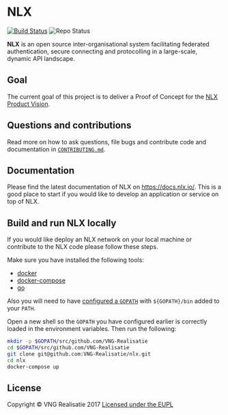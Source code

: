 NLX
===
[![Build Status](https://jenkins.nlx.io/job/nlx-release-master/badge/icon?style=plastic)](https://jenkins.nlx.io/) ![Repo Status](https://img.shields.io/badge/status-concept-lightgrey.svg?style=plastic)

**NLX** is an open source inter-organisational system facilitating federated authentication, secure connecting and protocolling in a large-scale, dynamic API landscape.

## Goal
The current goal of this project is to deliver a Proof of Concept for the [NLX Product Vision](https://docs.nlx.io/introduction/product-vision/).

## Questions and contributions
Read more on how to ask questions, file bugs and contribute code and documentation in [`CONTRIBUTING.md`](CONTRIBUTING.md).

## Documentation
Please find the latest documentation of NLX on https://docs.nlx.io/. This is a good place to start if you would like to develop an application or service on top of NLX.

## Build and run NLX locally
If you would like deploy an NLX network on your local machine or contribute to the NLX code please follow these steps.

Make sure you have installed the following tools:

- [docker](https://docs.docker.com/)
- [docker-compose](https://docs.docker.com/compose/)
- [go](https://golang.org/doc/install)

Also you will need to have [configured a `GOPATH`](https://github.com/golang/go/wiki/SettingGOPATH) with `${GOPATH}/bin` added to your `PATH`.

Open a new shell so the `GOPATH` you have configured earlier is correctly loaded in the environment variables. Then run the following:

```bash
mkdir -p $GOPATH/src/github.com/VNG-Realisatie
cd $GOPATH/src/github.com/VNG-Realisatie
git clone git@github.com:VNG-Realisatie/nlx.git
cd nlx
docker-compose up
```

## License
Copyright © VNG Realisatie 2017
[Licensed under the EUPL](LICENCE.md)

